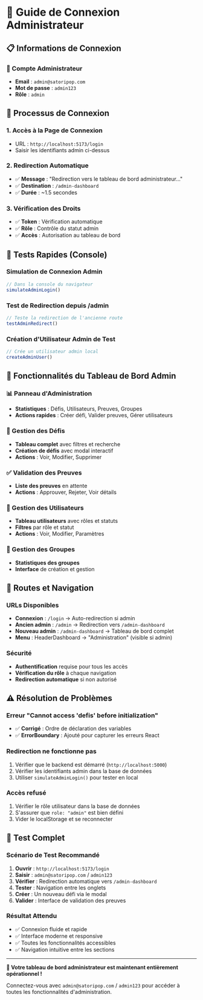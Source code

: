 # 🔐 Guide de Connexion Administrateur

## 📋 Informations de Connexion

### 👤 Compte Administrateur
- **Email** : `admin@satoripop.com`
- **Mot de passe** : `admin123`
- **Rôle** : `admin`

## 🚀 Processus de Connexion

### 1. **Accès à la Page de Connexion**
- URL : `http://localhost:5173/login`
- Saisir les identifiants admin ci-dessus

### 2. **Redirection Automatique**
- ✅ **Message** : "Redirection vers le tableau de bord administrateur..."
- ✅ **Destination** : `/admin-dashboard`
- ✅ **Durée** : ~1.5 secondes

### 3. **Vérification des Droits**
- ✅ **Token** : Vérification automatique
- ✅ **Rôle** : Contrôle du statut admin
- ✅ **Accès** : Autorisation au tableau de bord

## 🧪 Tests Rapides (Console)

### **Simulation de Connexion Admin**
```javascript
// Dans la console du navigateur
simulateAdminLogin()
```

### **Test de Redirection depuis /admin**
```javascript
// Teste la redirection de l'ancienne route
testAdminRedirect()
```

### **Création d'Utilisateur Admin de Test**
```javascript
// Crée un utilisateur admin local
createAdminUser()
```

## 🎯 Fonctionnalités du Tableau de Bord Admin

### **📊 Panneau d'Administration**
- **Statistiques** : Défis, Utilisateurs, Preuves, Groupes
- **Actions rapides** : Créer défi, Valider preuves, Gérer utilisateurs

### **🎯 Gestion des Défis**
- **Tableau complet** avec filtres et recherche
- **Création de défis** avec modal interactif
- **Actions** : Voir, Modifier, Supprimer

### **✅ Validation des Preuves**
- **Liste des preuves** en attente
- **Actions** : Approuver, Rejeter, Voir détails

### **👥 Gestion des Utilisateurs**
- **Tableau utilisateurs** avec rôles et statuts
- **Filtres** par rôle et statut
- **Actions** : Voir, Modifier, Paramètres

### **🏢 Gestion des Groupes**
- **Statistiques des groupes**
- **Interface** de création et gestion

## 🔄 Routes et Navigation

### **URLs Disponibles**
- **Connexion** : `/login` → Auto-redirection si admin
- **Ancien admin** : `/admin` → Redirection vers `/admin-dashboard`
- **Nouveau admin** : `/admin-dashboard` → Tableau de bord complet
- **Menu** : HeaderDashboard → "Administration" (visible si admin)

### **Sécurité**
- **Authentification** requise pour tous les accès
- **Vérification du rôle** à chaque navigation
- **Redirection automatique** si non autorisé

## ⚠️ Résolution de Problèmes

### **Erreur "Cannot access 'defis' before initialization"**
- ✅ **Corrigé** : Ordre de déclaration des variables
- ✅ **ErrorBoundary** : Ajouté pour capturer les erreurs React

### **Redirection ne fonctionne pas**
1. Vérifier que le backend est démarré (`http://localhost:5000`)
2. Vérifier les identifiants admin dans la base de données
3. Utiliser `simulateAdminLogin()` pour tester en local

### **Accès refusé**
1. Vérifier le rôle utilisateur dans la base de données
2. S'assurer que `role: "admin"` est bien défini
3. Vider le localStorage et se reconnecter

## 🎯 Test Complet

### **Scénario de Test Recommandé**
1. **Ouvrir** : `http://localhost:5173/login`
2. **Saisir** : `admin@satoripop.com` / `admin123`
3. **Vérifier** : Redirection automatique vers `/admin-dashboard`
4. **Tester** : Navigation entre les onglets
5. **Créer** : Un nouveau défi via le modal
6. **Valider** : Interface de validation des preuves

### **Résultat Attendu**
- ✅ Connexion fluide et rapide
- ✅ Interface moderne et responsive
- ✅ Toutes les fonctionnalités accessibles
- ✅ Navigation intuitive entre les sections

---

**🎯 Votre tableau de bord administrateur est maintenant entièrement opérationnel !**

Connectez-vous avec `admin@satoripop.com` / `admin123` pour accéder à toutes les fonctionnalités d'administration.
